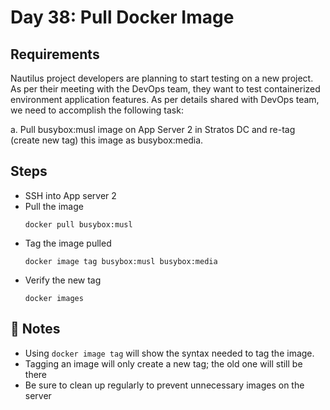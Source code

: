 # Day 38: Pull Docker Image

## Requirements
Nautilus project developers are planning to start testing on a new project. As per their meeting with the DevOps team, they want to test containerized environment application features. As per details shared with DevOps team, we need to accomplish the following task:

a. Pull busybox:musl image on App Server 2 in Stratos DC and re-tag (create new tag) this image as busybox:media.

## Steps
- SSH into App server 2
- Pull the image
  ```console
  docker pull busybox:musl
  ```
- Tag the image pulled
  ```console
  docker image tag busybox:musl busybox:media
  ```
- Verify the new tag
  ```console
  docker images
  ```

## 📝 Notes
- Using `docker image tag` will show the syntax needed to tag the image.
- Tagging an image will only create a new tag; the old one will still be there
- Be sure to clean up regularly to prevent unnecessary images on the server
